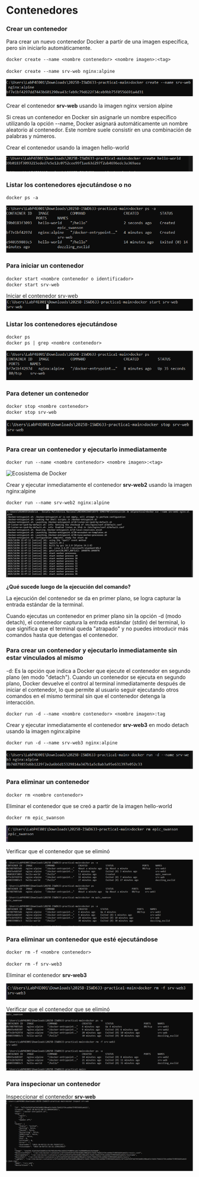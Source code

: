 # Contenedores

### Crear un contenedor
Para crear un nuevo contenedor Docker a partir de una imagen específica, pero sin iniciarlo automáticamente. 

```
docker create --name <nombre contenedor> <nombre imagen>:<tag>

docker create --name srv-web nginx:alpine
```

![alt text](image-5.png)

Crear el contenedor  **srv-web** usando la imagen nginx version alpine

Si creas un contenedor en Docker sin asignarle un nombre específico utilizando la opción --name, Docker asignará automáticamente un nombre aleatorio al contenedor. Este nombre suele consistir en una combinación de palabras y números.  

Crear el contenedor usando la imagen hello-world

![alt text](image-6.png)


### Listar los contenedores ejecutándose o no

```
docker ps -a
```
![alt text](image-7.png)

### Para iniciar un contenedor

```
docker start <nombre contenedor o identificador>
docker start srv-web
```
Iniciar el contenedor srv-web 
![alt text](image-8.png)

### Listar los contenedores ejecutándose
```
docker ps 
docker ps | grep <nombre contenedor>
```
![alt text](image-9.png)

### Para detener un contenedor

```
docker stop <nombre contenedor>
docker stop srv-web
```
![alt text](image-10.png)

### Para crear un contenedor y ejecutarlo inmediatamente

```
docker run --name <nombre contenedor> <nombre imagen>:<tag>

```
![Ecosistema de Docker](dockerRun.PNG)

Crear y ejecutar inmediatamente el contenedor **srv-web2** usando la imagen nginx:alpine
```
docker run --name srv-web2 nginx:alpine

```
![alt text](image-19.png)

**¿Qué sucede luego de la ejecución del comando?**

La ejecución del contenedor se da en primer plano, se logra capturar la entrada estándar de la terminal.

Cuando ejecutas un contenedor en primer plano sin la opción -d (modo detach), el contenedor captura la entrada estándar (stdin) del terminal, lo que significa que el terminal queda "atrapado" y no puedes introducir más comandos hasta que detengas el contenedor.

### Para crear un contenedor y ejecutarlo inmediatamente sin estar vinculados al mismo
-d: Es la opción que indica a Docker que ejecute el contenedor en segundo plano (en modo "detach").
Cuando un contenedor se ejecuta en segundo plano, Docker devuelve el control al terminal inmediatamente después de iniciar el contenedor, lo que permite al usuario seguir ejecutando otros comandos en el mismo terminal sin que el contenedor detenga la interacción.

```
docker run -d --name <nombre contenedor> <nombre imagen>:tag
```
Crear y ejecutar inmediatamente el contenedor **srv-web3** en modo detach usando la imagen nginx:alpine

```
docker run -d --name srv-web3 nginx:alpine
```
![alt text](image-11.png)

### Para eliminar un contenedor

```
docker rm <nombre contenedor>
```

Eliminar el contenedor que se creó a partir de la imagen hello-world 
```
docker rm epic_swanson
```
![alt text](image-12.png)


Verificar que el contenedor que se eliminó

![alt text](image-13.png)

### Para eliminar un contenedor que esté ejecutándose

```
docker rm -f <nombre contenedor>

docker rm -f srv-web3
```
Eliminar el contenedor **srv-web3** 

![alt text](image-14.png)

Verificar que el contenedor que se eliminó
![alt text](image-15.png)

### Para inspecionar un contenedor 

Inspeccionar el contenedor **srv-web** 
![alt text](image-16.png)